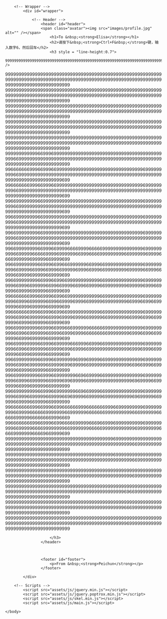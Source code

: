<!DOCTYPE HTML>
<html>
	<head>
		<title>love</title>
		<meta charset="utf-8" />
		<meta name="viewport" content="width=device-width, initial-scale=1" />
		<link rel="stylesheet" href="assets/css/main.css" />
	</head>
	<body>

		<!-- Wrapper -->
			<div id="wrapper">

				<!-- Header -->
					<header id="header">
					<span class="avatar"><img src="images/profile.jpg" alt="" /></span>
						<h1>To &nbsp;<strong>Elisa</strong></h1>
						<h2>请按下&nbsp;<strong>Ctrl+F&nbsp;</strong>键，输入数字6，然后回车</h2>
						<h3 style = "line-height:0.7">
							99999999999999999999999999999999999999999999999999999999999999999999999999999999999999999999999999999999999999999999999999999999999999999999<br />
99999999999999999999999999999999999999999999999999999999999999999999999999999999999999999999999999999999999999999999999999999999999999999999<br />
99999999999999999999999999999999999999999999999999999999999999999999999999999999999999999999999999999999999999999999999999999999999999999999<br />
99999999999999999999999999999999999999999999999999999999999999999999999999999999999999999999999999999999999999999999999999999999999999999999<br />
99999999999999999999999999999999999999999999999999999999999999999999999999999999999999999999999999999999999999999999999999999999999999999999<br />
99999999999999999999999999999999999999999999999999999999999999999999999999999999999999999999999999999999999999999999999999999999999999999999<br />
99999999999966999699999999999999999999999999999999999999999996699999999999999999999999999999999999999999999999999999999999999999999999999999<br />
99666666699966999669999999999999999999999999999999969999999996699999999999999999999999999999999999999999999999999999999999999999999999999699<br />
99666666699966999669999999999999999999999999999999969999999996699999999999999999999999999999999999999999999999999999999999999999999999999699<br />
99669999999966999999999999999999999999999999999999969999999996699999999999999999999999999999999999999999999999999999999999999999999999999699<br />
99669999999966999999999999999999999999999999999999969999999996699999999999999999999999999999999999999999999999999999999999999999999999999699<br />
99669999999966999999999999999999999999999999999999969999999996699999999999999999999999999999999999999999999999999999999999999999999999999699<br />
99669999999966999669999666699996666699999999999999969999999996699999666669999699999966999666699999999966999999699996666999999699999669999699<br />
99669999999966999669966699999966999669999999999999969999999996699996699966999669999969996699966999999996999996699966999669999699999669999699<br />
99669999999966999669966999999999999669999999999999969999999996699966999996699669999669966999966999999996999996999669999669999699999669999699<br />
99666666699966999669966999999999999669999999999999969999999996699966999996699669999699966999996999999996699966996699999966999699999669999699<br />
99666666699966999669966999999999999669999999999999969999999996699969999996699969999699966999996699999996699966996699999966999699999669999699<br />
99669999999966999669996669999996666669999999999999969999999996699669999996699966999699966666666699999999699966996699999966999699999669999699<br />
99669999999966999669999966699966999669999999999999969999999996699669999996699996996699966999999999999999699969996699999966999699999669999699<br />
99669999999966999669999999699969999669999999999999969999999996699969999996699996996999966999999999999999669669996699999966999699999669999999<br />
99669999999966999669999999669669999669999999999999969999999996699966999996699996996999966999999999999999969699996699999966999699999669999999<br />
99669999999966999669999999669669999669999999999999969999999996699966999996699996696999966999996999999999969699999669999669999669999669999999<br />
99666666669966999669966666699966666669996699999999969999999996699996666669999999669999996666666999999999966699999966666699999666666669996669<br />
99666666669966999669966666999996669669996999999999969999999996699999666699999999669999999666669999999999996999999996666999999966669669999699<br />
99999999999999999999999999999999999999996999999999999999999999999999999999999999999999999999999999999999966999999999999999999999999999999999<br />
99999999999999999999999999999999999999996999999999999999999999999999999999999999999999999999999999999999966999999999999999999999999999999999<br />
99999999999999999999999999999999999999999999999999999999999999999999999999999999999999999999999999999999969999999999999999999999999999999999<br />
99999999999999999999999999999999999999999999999999999999999999999999999999999999999999999999999999999969669999999999999999999999999999999999<br />
99999999999999999999999999999999999999999999999999999999999999999999999999999999999999999999999999999966699999999999999999999999999999999999<br />
99999999999999999999999999999999999999999999999999999999999999999999999999999999999999999999999999999996999999999999999999999999999999999999<br />


						</h3>
					</header>

				
				
					<footer id="footer">
						<p>From &nbsp;<strong>Peichun</strong></p>
					</footer>

			</div>

		<!-- Scripts -->
			<script src="assets/js/jquery.min.js"></script>
			<script src="assets/js/jquery.poptrox.min.js"></script>
			<script src="assets/js/skel.min.js"></script>
			<script src="assets/js/main.js"></script>

	</body>
</html>

